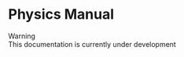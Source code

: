 # Physics Manual


<div class="warning">
<div class="admonition-title">
Warning
</div>
This documentation is currently under development
</div>
